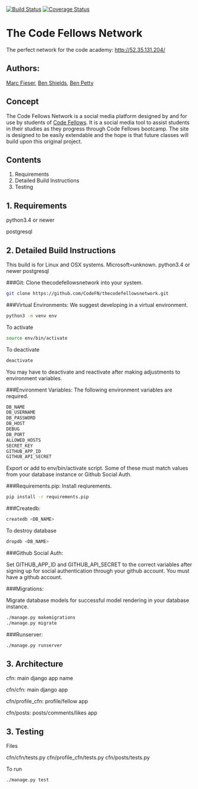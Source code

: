 [![Build Status](https://travis-ci.org/CodeFN/thecodefellowsnetwork.svg?branch=master)](https://travis-ci.org/CodeFN/thecodefellowsnetwork) [![Coverage Status](https://coveralls.io/repos/github/CodeFN/thecodefellowsnetwork/badge.svg?branch=master)](https://coveralls.io/github/CodeFN/thecodefellowsnetwork?branch=master)
# The Code Fellows Network
The perfect network for the code academy: http://52.35.131.204/

## Authors: 
[Marc Fieser](https://github.com/midfies), [Ben Shields](https://github.com/iamrobinhood12345), [Ben Petty](https://github.com/benpetty)

## Concept

The Code Fellows Network is a social media platform designed by and for use by students of [Code Fellows](https://www.codefellows.org/). It is a social media tool to assist students in their studies as they progress through Code Fellows bootcamp. The site is designed to be easily extendable and the hope is that future classes will build upon this original project.

## Contents

  1. Requirements
  2. Detailed Build Instructions
  3. Testing

## 1. Requirements

python3.4 or newer

postgresql

## 2. Detailed Build Instructions

This build is for Linux and OSX systems. Microsoft=unknown.
python3.4 or newer
postgresql

###Git:
Clone thecodefellowsnetwork into your system.

```bash
git clone https://github.com/CodeFN/thecodefellowsnetwork.git
```

###Virtual Environments:
We suggest developing in a virtual environment.

```bash
python3 -m venv env
```

To activate
```bash
source env/bin/activate
```
To deactivate
```bash
deactivate
```
You may have to deactivate and reactivate after making adjustments to environment variables.

###Environment Variables:
The following environment variables are required.
```bash
DB_NAME
DB_USERNAME
DB_PASSWORD
DB_HOST
DEBUG
DB_PORT
ALLOWED_HOSTS
SECRET_KEY
GITHUB_APP_ID
GITHUB_API_SECRET
```
Export or add to env/bin/activate script.
Some of these must match values from your database instance or Github Social Auth.

###Requirements.pip:
Install reqiurements.
```bash
pip install -r requirements.pip
```

###Createdb:
```bash
createdb <DB_NAME>
```

To destroy database
```bash
dropdb <DB_NAME>
```

###Github Social Auth:

Set GITHUB_APP_ID and GITHUB_API_SECRET to the correct variables after signing up for social authentication through your github account. You must have a github account.

###Migrations:

Migrate database models for successful model rendering in your database instance.
```bash
./manage.py makemigrations
./manage.py migrate
```

###Runserver:
```bash
./manage.py runserver
```

## 3. Architecture

cfn: main django app name

cfn/cfn: main django app

cfn/profile_cfn: profile/fellow app

cfn/posts: posts/comments/likes app


## 3. Testing

Files

cfn/cfn/tests.py
cfn/profile_cfn/tests.py
cfn/posts/tests.py

To run
```bash
./manage.py test
```
